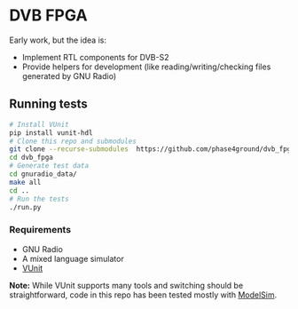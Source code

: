 # DVB FPGA

Early work, but the idea is:

* Implement RTL components for DVB-S2
* Provide helpers for development (like reading/writing/checking files generated
  by GNU Radio)

## Running tests

```sh
# Install VUnit
pip install vunit-hdl
# Clone this repo and submodules
git clone --recurse-submodules  https://github.com/phase4ground/dvb_fpga
cd dvb_fpga
# Generate test data
cd gnuradio_data/
make all
cd ..
# Run the tests
./run.py
```

### Requirements

* GNU Radio
* A mixed language simulator
* [VUnit][vunit]

**Note:** While VUnit supports many tools and switching should be
straightforward, code in this repo has been tested mostly with
[ModelSim][ModelSim].

[vunit]: https://vunit.github.io/
[ModelSim]: https://www.intel.com/content/www/us/en/software/programmable/quartus-prime/model-sim.html
[third_party]: https://github.com/phase4ground/dvb_fpga/tree/master/third_party
[axi_skid_buffer]: https://github.com/ZipCPU/wb2axip/blob/74b27bf0e214c7c28a8cba4ecd17c8cb744b4f02/rtl/skidbuffer.v

